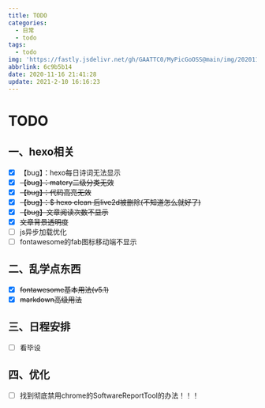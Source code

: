 ```yaml
---
title: TODO
categories:
  - 日常
  - todo
tags:
  - todo
img: 'https://fastly.jsdelivr.net/gh/GAATTC0/MyPicGoOSS@main/img/20201116215058.png'
abbrlink: 6c9b5b14
date: 2020-11-16 21:41:28
update: 2021-2-10 16:16:23
---
```




# TODO

## 一、hexo相关

- [x] 【bug】：hexo每日诗词无法显示
- [x] ~~【bug】：matery二级分类无效~~
- [x] ~~【bug】：代码高亮无效~~
- [x] ~~【bug】：$ hexo clean 后live2d被删除(不知道怎么就好了)~~
- [x] ~~【bug】文章阅读次数不显示~~
- [x] ~~文章背景透明度~~
- [ ] js异步加载优化
- [ ] fontawesome的fab图标移动端不显示

## 二、乱学点东西
- [x] ~~fontawesome基本用法(v5.1)~~
- [x] ~~markdown高级用法~~

## 三、日程安排

- [ ] 看毕设

## 四、优化

- [ ] 找到彻底禁用chrome的SoftwareReportTool的办法！！！